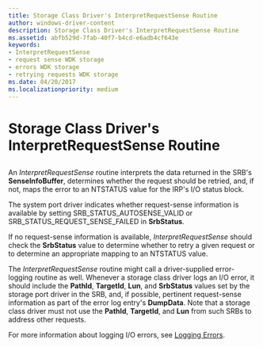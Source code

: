 ```yaml
---
title: Storage Class Driver's InterpretRequestSense Routine
author: windows-driver-content
description: Storage Class Driver's InterpretRequestSense Routine
ms.assetid: abfb529d-7fab-40f7-b4cd-e6adb4cf643e
keywords:
- InterpretRequestSense
- request sense WDK storage
- errors WDK storage
- retrying requests WDK storage
ms.date: 04/20/2017
ms.localizationpriority: medium
---
```


# Storage Class Driver's InterpretRequestSense Routine


## <span id="ddk_storage_class_drivers_interpretrequestsense_routine_kg"></span><span id="DDK_STORAGE_CLASS_DRIVERS_INTERPRETREQUESTSENSE_ROUTINE_KG"></span>


An *InterpretRequestSense* routine interprets the data returned in the SRB's **SenseInfoBuffer**, determines whether the request should be retried, and, if not, maps the error to an NTSTATUS value for the IRP's I/O status block.

The system port driver indicates whether request-sense information is available by setting SRB\_STATUS\_AUTOSENSE\_VALID or SRB\_STATUS\_REQUEST\_SENSE\_FAILED in **SrbStatus**.

If no request-sense information is available, *InterpretRequestSense* should check the **SrbStatus** value to determine whether to retry a given request or to determine an appropriate mapping to an NTSTATUS value.

The *InterpretRequestSense* routine might call a driver-supplied error-logging routine as well. Whenever a storage class driver logs an I/O error, it should include the **PathId**, **TargetId**, **Lun**, and **SrbStatus** values set by the storage port driver in the SRB, and, if possible, pertinent request-sense information as part of the error log entry's **DumpData**. Note that a storage class driver must not use the **PathId**, **TargetId**, and **Lun** from such SRBs to address other requests.

For more information about logging I/O errors, see [Logging Errors](https://msdn.microsoft.com/library/windows/hardware/ff554312).

 

 




